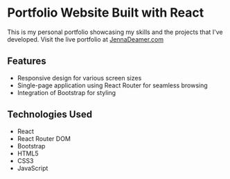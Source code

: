 # Portfolio Website Built with React

This is my personal portfolio showcasing my skills and the projects that I've developed. Visit the live portfolio at [JennaDeamer.com](https://www.jennadeamer.com/)

## Features

- Responsive design for various screen sizes
- Single-page application using React Router for seamless browsing
- Integration of Bootstrap for styling

## Technologies Used

- React
- React Router DOM
- Bootstrap
- HTML5
- CSS3
- JavaScript
